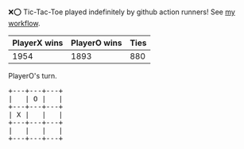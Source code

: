 :x::o: Tic-Tac-Toe played indefinitely by github action runners! See [my workflow](.github/workflows/play.yaml).

|PlayerX wins|PlayerO wins|Ties|
|-|-|-|
|1954|1893|880|

PlayerO's turn.

<pre>
+---+---+---+
|   | O |   |
+---+---+---+
| X |   |   |
+---+---+---+
|   |   |   |
+---+---+---+
</pre>
